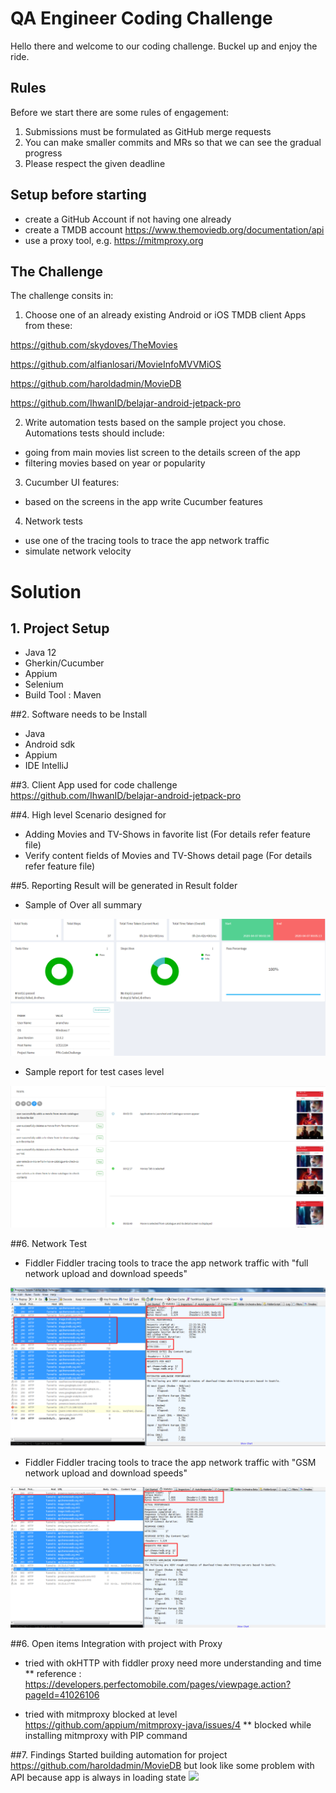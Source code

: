 # QA Engineer Coding Challenge

Hello there and welcome to our coding challenge. Buckel up and enjoy the ride. 

## Rules
Before we start there are some rules of engagement:
1. Submissions must be formulated as GitHub merge requests
2. You can make smaller commits and MRs so that we can see the gradual progress
3. Please respect the given deadline

## Setup before starting
- create a GitHub Account if not having one already
- create a TMDB account https://www.themoviedb.org/documentation/api
- use a proxy tool, e.g. https://mitmproxy.org

## The Challenge

The challenge consits in:
1. Choose one of an already existing Android or iOS TMDB client Apps from these:

https://github.com/skydoves/TheMovies

https://github.com/alfianlosari/MovieInfoMVVMiOS

https://github.com/haroldadmin/MovieDB

https://github.com/IhwanID/belajar-android-jetpack-pro

2. Write automation tests based on the sample project you chose. Automations tests should include:
- going from main movies list screen to the details screen of the app
- filtering movies based on year or popularity

3. Cucumber UI features:
- based on the screens in the app write Cucumber features

4. Network tests
- use one of the tracing tools to trace the app network traffic
- simulate network velocity

# Solution

## 1. Project Setup
- Java 12
- Gherkin/Cucumber
- Appium
- Selenium 
- Build Tool : Maven 

##2. Software needs to be Install
- Java
- Android sdk
- Appium
- IDE IntelliJ

##3. Client App used for code challenge
https://github.com/IhwanID/belajar-android-jetpack-pro

##4. High level Scenario designed for 
- Adding Movies and TV-Shows in favorite list (For details refer feature file)
- Verify content fields of Movies and TV-Shows detail page (For details refer feature file)

##5. Reporting 
Result will be generated in Result folder
- Sample of Over all summary 
<img src="img/SummaryReport.png">

- Sample report for test cases level
 <img src="img/TestLevelReport.png">

##6. Network Test
- Fiddler Fiddler tracing tools to trace the app network traffic with "full network upload and download speeds"
<img src="img/Network_traffic_with_Full_network.png">

- Fiddler Fiddler tracing tools to trace the app network traffic with "GSM network upload and download speeds"
<img src="img/Network_traffic_with_GSM_network.png">

##6. Open items 
Integration with project with Proxy
- tried with okHTTP with fiddler proxy need more understanding and time
** reference : https://developers.perfectomobile.com/pages/viewpage.action?pageId=41026106

- tried with mitmproxy blocked at level https://github.com/appium/mitmproxy-java/issues/4 
** blocked while installing mitmproxy with PIP command 

##7. Findings
Started building automation for project https://github.com/haroldadmin/MovieDB but look like some problem with API because app is always in loading state 
<img src="img/MovieDB.jpg">